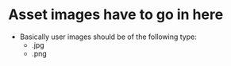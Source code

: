 # Asset images have to go in here

* Basically user images should be of the following type:
    * .jpg
    * .png